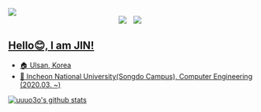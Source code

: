 <img src="https://capsule-render.vercel.app/api?type=waving&color=F8818C&height=300&section=header&text=♥ JIN's%20GITHUB ♥&fontColor=FFFFFF&fontSize=90&fontAlignY=42&animation=twinkling" />
<div align=center>
    <a href="https://www.instagram.com/jin_11.30/" target="_blank"><img src="https://img.shields.io/badge/JINSTAGRAM-E4405F?style=flat-square&logo=Instagram&logoColor=white"/></a>
    <a href="https://o3ochehyang@gmail.com"><img src="http://img.shields.io/badge/JINmail-EA4335?style=flat-square&logo=Gmail&logoColor=white&link=https://o3ochehyang@gmail.com"
        style="height : auto; margin-left : 10px; margin-right : 10px;"/>  
</div>

  
## Hello😊, I am JIN!
- 🏠 Ulsan, Korea
- 🏫 Incheon National University(Songdo Campus), Computer Engineering (2020.03. ~)  

   
  
  
![uuuo3o's github stats](https://github-readme-stats.vercel.app/api?username=uuuo3o&show_icons=true)
